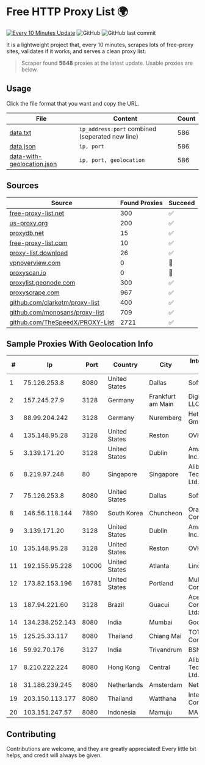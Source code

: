 
# Free HTTP Proxy List 🌍

[![Every 10 Minutes Update](https://github.com/mertguvencli/http-proxy-list/actions/workflows/main.yml/badge.svg?branch=main)](https://github.com/mertguvencli/http-proxy-list/actions/workflows/main.yml)
![GitHub](https://img.shields.io/github/license/mertguvencli/http-proxy-list)
![GitHub last commit](https://img.shields.io/github/last-commit/mertguvencli/http-proxy-list)

It is a lightweight project that, every 10 minutes, scrapes lots of free-proxy sites, validates if it works, and serves a clean proxy list.


> Scraper found **5648** proxies at the latest update. Usable proxies are below.

## Usage

Click the file format that you want and copy the URL.


|File|Content|Count|
|----|-------|-----|
|[data.txt](https://raw.githubusercontent.com/mertguvencli/http-proxy-list/main/proxy-list/data.txt)|`ip_address:port` combined (seperated new line)|586|
|[data.json](https://raw.githubusercontent.com/mertguvencli/http-proxy-list/main/proxy-list/data.json)|`ip, port`|586|
|[data-with-geolocation.json](https://raw.githubusercontent.com/mertguvencli/http-proxy-list/main/proxy-list/data-with-geolocation.json)|`ip, port, geolocation`|586|

## Sources

|Source|Found Proxies|Succeed|
|------|-------------|-------|
|[free-proxy-list.net](https://free-proxy-list.net)|300|✅|
|[us-proxy.org](https://www.us-proxy.org)|200|✅|
|[proxydb.net](http://proxydb.net)|15|✅|
|[free-proxy-list.com](https://free-proxy-list.com/?page=&port=&type%5B%5D=http&type%5B%5D=https&up_time=0&search=Search)|10|✅|
|[proxy-list.download](https://www.proxy-list.download/HTTP)|26|✅|
|[vpnoverview.com](https://vpnoverview.com/privacy/anonymous-browsing/free-proxy-servers)|0|🚫|
|[proxyscan.io](https://www.proxyscan.io)|0|🚫|
|[proxylist.geonode.com](https://proxylist.geonode.com/api/proxy-list?limit=300&page=1&sort_by=lastChecked&sort_type=desc&protocols=http,https)|300|✅|
|[proxyscrape.com](https://api.proxyscrape.com/v2/?request=displayproxies&protocol=http&timeout=10000&country=all&ssl=all&anonymity=all)|967|✅|
|[github.com/clarketm/proxy-list](https://raw.githubusercontent.com/clarketm/proxy-list/master/proxy-list-raw.txt)|400|✅|
|[github.com/monosans/proxy-list](https://raw.githubusercontent.com/monosans/proxy-list/main/proxies/http.txt)|709|✅|
|[github.com/TheSpeedX/PROXY-List](https://raw.githubusercontent.com/TheSpeedX/PROXY-List/master/http.txt)|2721|✅|


## Sample Proxies With Geolocation Info

|#|Ip|Port|Country|City|Internet Service Provider|
|-|--|----|-------|----|-------------------------|
|1|75.126.253.8|8080|United States|Dallas|SoftLayer|
|2|157.245.27.9|3128|Germany|Frankfurt am Main|DigitalOcean, LLC|
|3|88.99.204.242|3128|Germany|Nuremberg|Hetzner Online GmbH|
|4|135.148.95.28|3128|United States|Reston|OVH SAS|
|5|3.139.171.20|3128|United States|Dublin|Amazon.com, Inc.|
|6|8.219.97.248|80|Singapore|Singapore|Alibaba (US) Technology Co., Ltd.|
|7|75.126.253.8|8080|United States|Dallas|SoftLayer|
|8|146.56.118.144|7890|South Korea|Chuncheon|Oracle Corporation|
|9|3.139.171.20|3128|United States|Dublin|Amazon.com, Inc.|
|10|135.148.95.28|3128|United States|Reston|OVH SAS|
|11|192.155.95.228|10000|United States|Atlanta|Linode, LLC|
|12|173.82.153.196|16781|United States|Portland|Multacom Corporation|
|13|187.94.221.60|3128|Brazil|Guacui|Acesse Comunicação Ltda|
|14|134.238.252.143|8080|India|Mumbai|Google LLC|
|15|125.25.33.117|8080|Thailand|Chiang Mai|TOT Public Company Limited|
|16|59.92.70.176|3127|India|Trivandrum|BSNL Internet|
|17|8.210.222.224|8080|Hong Kong|Central|Alibaba (US) Technology Co., Ltd.|
|18|31.186.239.245|8080|Netherlands|Amsterdam|NetSkope Inc|
|19|203.150.113.177|8080|Thailand|Watthana|Internet Thailand Company Ltd.|
|20|103.151.247.57|8080|Indonesia|Mamuju|MANAKARRANET|



## Contributing

Contributions are welcome, and they are greatly appreciated! Every
little bit helps, and credit will always be given.

